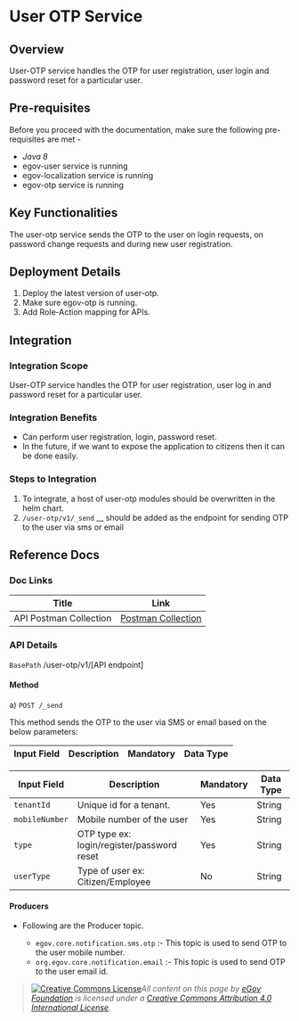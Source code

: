 # User OTP Service

## Overview <a href="#overview" id="overview"></a>

User-OTP service handles the OTP for user registration, user login and password reset for a particular user.

## Pre-requisites <a href="#pre-requisites" id="pre-requisites"></a>

Before you proceed with the documentation, make sure the following pre-requisites are met -

* _Java 8_
* egov-user service is running
* egov-localization service is running
* egov-otp service is running

## Key Functionalities <a href="#key-functionalities" id="key-functionalities"></a>

The user-otp service sends the OTP to the user on login requests, on password change requests and during new user registration.

## Deployment Details <a href="#deployment-details" id="deployment-details"></a>

1. Deploy the latest version of user-otp.
2. Make sure egov-otp is running.
3. Add Role-Action mapping for APIs.

## Integration <a href="#integration" id="integration"></a>

### Integration Scope <a href="#integration-scope" id="integration-scope"></a>

User-OTP service handles the OTP for user registration, user log in and password reset for a particular user.

### Integration Benefits <a href="#integration-benefits" id="integration-benefits"></a>

* Can perform user registration, login, password reset.
* In the future, if we want to expose the application to citizens then it can be done easily.

### Steps to Integration <a href="#steps-to-integration" id="steps-to-integration"></a>

1. To integrate, a host of user-otp modules should be overwritten in the helm chart.
2. `/user-otp/v1/_send` __ should be added as the endpoint for sending OTP to the user via sms or email

## Reference Docs <a href="#reference-docs" id="reference-docs"></a>

### Doc Links <a href="#doc-links" id="doc-links"></a>

| **Title**              | **Link**                                                                          |
| ---------------------- | --------------------------------------------------------------------------------- |
| API Postman Collection | [Postman Collection](https://www.getpostman.com/collections/5a7475c3ec5ad9b06927) |

### API Details <a href="#api-details" id="api-details"></a>

`BasePath` /user-otp/v1/\[API endpoint]

#### **Method**

a) `POST /_send`

This method sends the OTP to the user via SMS or email based on the below parameters:

| Input Field | Description | Mandatory | Data Type |
| ----------- | ----------- | --------- | --------- |

| Input Field    | Description                                | Mandatory | Data Type |
| -------------- | ------------------------------------------ | --------- | --------- |
| `tenantId`     | Unique id for a tenant.                    | Yes       | String    |
| `mobileNumber` | Mobile number of the user                  | Yes       | String    |
| `type`         | OTP type ex: login/register/password reset | Yes       | String    |
| `userType`     | Type of user ex: Citizen/Employee          | No        | String    |

#### Producers <a href="#producers" id="producers"></a>

*   Following are the Producer topic.

    * `egov.core.notification.sms.otp` :- This topic is used to send OTP to the user mobile number.
    * `org.egov.core.notification.email` :- This topic is used to send OTP to the user email id.



> [![Creative Commons License](https://i.creativecommons.org/l/by/4.0/80x15.png)_​_](http://creativecommons.org/licenses/by/4.0/)_All content on this page by_ [_eGov Foundation_](https://egov.org.in/) _is licensed under a_ [_Creative Commons Attribution 4.0 International License_](http://creativecommons.org/licenses/by/4.0/)_._
